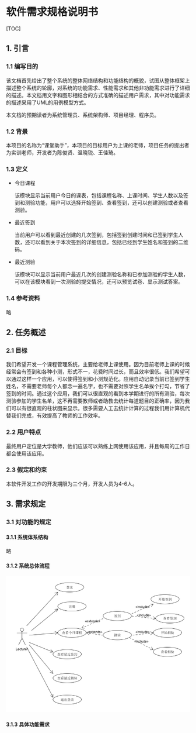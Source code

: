 #  软件需求规格说明书

[TOC]

## 1. 引言

### 1.1 编写目的

该文档首先给出了整个系统的整体网络结构和功能结构的概貌，试图从整体框架上描述整个系统的轮廓，对系统的功能需求、性能需求和其他非功能需求进行了详细的描述。本文档用文字和图形相结合的方式准确的描述用户需求，其中对功能需求的描述采用了UML的用例模型方式。

本文档的预期读者为系统管理员、系统架构师、项目经理、程序员。

### 1.2 背景

本项目的名称为“课堂助手”，本项目的目标用户为上课的老师，项目任务的提出者为实训老师，开发者为陈俊贤、温晓锐、王佳琦。

### 1.3 定义

- 今日课程

  该模块显示当前用户今日的课表，包括课程名称、上课时间、学生人数以及签到和测验功能，用户可以选择开始签到、查看签到，还可以创建测验或者查看测验。

- 最近签到

  当前用户可以看到最近创建的几次签到，包括签到创建时间和已签到学生人数，还可以看到关于本次签到的详细信息，包括已经到学生姓名和签到的二维码。

- 最近测验

  该模块可以显示当前用户最近几次的创建测验名称和已参加测验的学生人数，可以在该模块看到一次测验的提交情况，还可以预览试卷、显示测试答案。

### 1.4 参考资料

略

## 2. 任务概述

### 2.1 目标

我们希望开发一个课程管理系统，主要给老师上课使用。因为目前老师上课的时候经常会有签到和各种小测，形式不一，花费时间过长，而且效率很低。我们希望可以通过这样一个应用，可以使得签到和小测规范化。应用自动记录当前已签到学生姓名，不需要老师每个人都念一遍名字，也不需要对照学生名单挨个打勾，节省了签到的时间。通过这个应用，我们可以很直观的看到本学期进行的所有测验，每次测验参加的学生名单，这不再需要教师或者助教去统计每道题目的正确率，因为我们可以有很直观的柱状图来显示。很多需要人工去统计计算的过程我们用计算机代替我们完成，有效提高了教师的工作效率。

### 2.2 用户特点

最终用户定位是大学教师，他们应该可以熟练上网使用该应用，并且每周的工作日都会使用该应用。

### 2.3 假定和约束

本软件开发工作的开发期限为三个月，开发人员为4-6人。

## 3. 需求规定

### 3.1 对功能的规定

#### 3.1.1 系统体系结构

略

#### 3.1.2 系统总体流程

![用例图][image]



[image]:../public/用例图.png "用例图"



#### 3.1.3 具体功能需求













